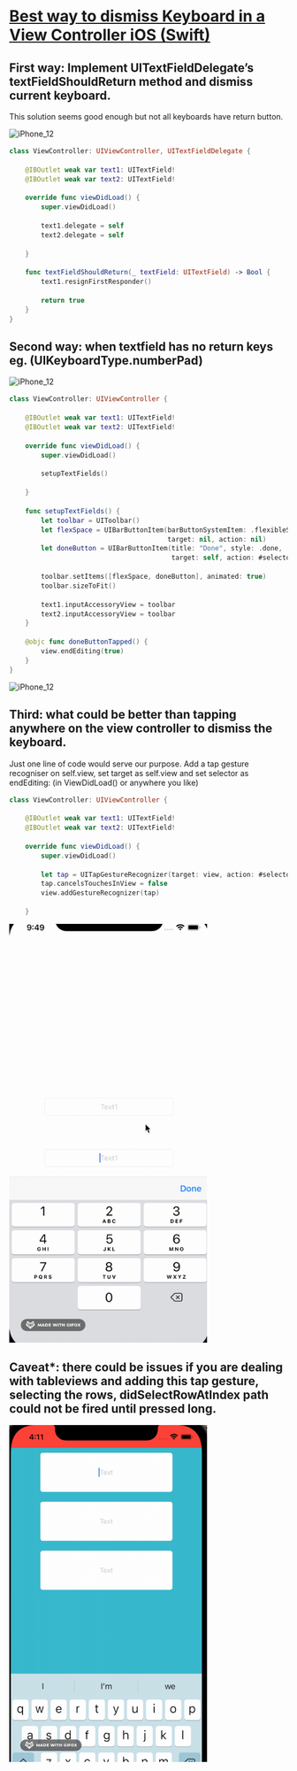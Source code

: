 # **[Best way to dismiss Keyboard in a View Controller iOS (Swift)](https://kaushalelsewhere.medium.com/how-to-dismiss-keyboard-in-a-view-controller-of-ios-3b1bfe973ad1)**

## First way: Implement UITextFieldDelegate’s textFieldShouldReturn method and dismiss current keyboard.
This solution seems good enough but not all keyboards have return button.

<img width="343" alt="iPhone_12" src="https://user-images.githubusercontent.com/47273077/145735938-08450608-86fa-420f-b304-50c429c18438.png">

```swift
class ViewController: UIViewController, UITextFieldDelegate {

    @IBOutlet weak var text1: UITextField!
    @IBOutlet weak var text2: UITextField!
    
    override func viewDidLoad() {
        super.viewDidLoad()
        
        text1.delegate = self
        text2.delegate = self

    }
    
    func textFieldShouldReturn(_ textField: UITextField) -> Bool {
        text1.resignFirstResponder()
        
        return true
    }
}
```


## Second way: when textfield has no return keys eg. (UIKeyboardType.numberPad) 
<img width="350" alt="iPhone_12" src="https://user-images.githubusercontent.com/47273077/145736192-94996fee-a7a1-4286-97be-c859d6f6eaa4.png">

```swift
class ViewController: UIViewController {
    
    @IBOutlet weak var text1: UITextField!
    @IBOutlet weak var text2: UITextField!
    
    override func viewDidLoad() {
        super.viewDidLoad()
        
        setupTextFields()
        
    }
    
    func setupTextFields() {
        let toolbar = UIToolbar()
        let flexSpace = UIBarButtonItem(barButtonSystemItem: .flexibleSpace,
                                        target: nil, action: nil)
        let doneButton = UIBarButtonItem(title: "Done", style: .done,
                                         target: self, action: #selector(doneButtonTapped))
        
        toolbar.setItems([flexSpace, doneButton], animated: true)
        toolbar.sizeToFit()
        
        text1.inputAccessoryView = toolbar
        text2.inputAccessoryView = toolbar
    }
    
    @objc func doneButtonTapped() {
        view.endEditing(true)
    }
}
```
<img width="358" alt="iPhone_12" src="https://user-images.githubusercontent.com/47273077/145736591-223d5147-79df-42e8-a58b-bdfa840d5baf.png">


## Third: what could be better than tapping anywhere on the view controller to dismiss the keyboard.
Just one line of code would serve our purpose. Add a tap gesture recogniser on self.view, set target as self.view and set selector as endEditing: (in ViewDidLoad() or anywhere you like)

```swift
class ViewController: UIViewController {
    
    @IBOutlet weak var text1: UITextField!
    @IBOutlet weak var text2: UITextField!
    
    override func viewDidLoad() {
        super.viewDidLoad()
        
        let tap = UITapGestureRecognizer(target: view, action: #selector(UIView.endEditing))
        tap.cancelsTouchesInView = false
        view.addGestureRecognizer(tap)
        
    }
```

<img width="358" alt="iPhone_12" src="https://github.com/YamamotoDesu/DismissKeyboard/blob/main/DismissKeyboard/tapgesture.gif">



## Caveat*: there could be issues if you are dealing with tableviews and adding this tap gesture, selecting the rows, didSelectRowAtIndex path could not be fired until pressed long.


<img width="358" alt="iPhone_12" src="https://github.com/YamamotoDesu/DismissKeyboard/blob/main/DismissKeyboard/longPress.gif">

